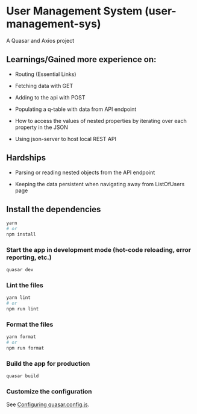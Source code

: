 # User Management System (user-management-sys)

A Quasar and Axios project

## Learnings/Gained more experience on:

- Routing (Essential Links)

- Fetching data with GET

- Adding to the api with POST

- Populating a q-table with data from API endpoint

- How to access the values of nested properties by iterating over each property in the JSON

- Using json-server to host local REST API

## Hardships

- Parsing or reading nested objects from the API endpoint

- Keeping the data persistent when navigating away from ListOfUsers page

## Install the dependencies

```bash
yarn
# or
npm install
```

### Start the app in development mode (hot-code reloading, error reporting, etc.)

```bash
quasar dev
```

### Lint the files

```bash
yarn lint
# or
npm run lint
```

### Format the files

```bash
yarn format
# or
npm run format
```

### Build the app for production

```bash
quasar build
```

### Customize the configuration

See [Configuring quasar.config.js](https://v2.quasar.dev/quasar-cli-webpack/quasar-config-js).
